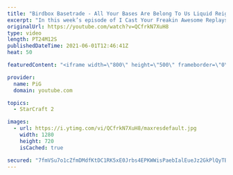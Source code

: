 ```yaml
---
title: "Birdbox Basetrade - All Your Bases Are Belong To Us Liquid Reign ICYFAR G1"
excerpt: "In this week’s episode of I Cast Your Freakin Awesome Replays (ICYFAR) players sent in their craziest basetrades!  CURRENT LIQUID REIGN ICYFAR CHALLENGE: \"Tale of a Knife and a Telephone booth” - You are not allowed to have more than 40 workers at any point during the game! - During Liquid Reign ICYFARs"
originalUrl: https://youtube.com/watch?v=QCfrkN7XuH8
type: video
length: PT24M12S
publishedDateTime: 2021-06-01T12:46:41Z
heat: 50

featuredContent: "<iframe width=\"800\" height=\"500\" frameborder=\"0\" src=\"https://www.youtube.com/embed/QCfrkN7XuH8\" allow=\"accelerometer; autoplay; encrypted-media; gyroscope; picture-in-picture\" allowfullscreen></iframe>"

provider:
  name: PiG
  domain: youtube.com

topics:
  - StarCraft 2

images:
  - url: https://i.ytimg.com/vi/QCfrkN7XuH8/maxresdefault.jpg
    width: 1280
    height: 720
    isCached: true

secured: "7fmVSu7o1cZfmDMdfKtDC1RK5xE0Jrbs4EPKWWisPaebIalEueJz2GkPlQyTBiWCO2lhdLAMJhA/sCpLeUeAWvZsu5UiN4xHd7RtGwLuYwXylibnhjqYfpN6VZkCFYDzk+PYT6OOXlJWbLCRVOse1tpMquRCoDzDdnU785WA/c0Aq9xXgxP0Wcoq92k/ovCa28KdDsp+hBtMVv+JSA9l7JDEy766zR3h6xwZiIYleupxhVu0G2UG2j2QSxNqpjDmDDHFWZYcMvuQFZq7VNIYlQB3zWgpk3KUwU6phHnDgOYp7pnohJ2NHT3o8c6Lcgdcr8O2rUSt3PXsErjSQhkwDTaWegR61Uc4VCkJAsDuDk4aR8M5c9NtKZ48MFMs1hF0hyqf6BNnOgLG7Pk4lH5uZ3qhT/nTXrLjCQBenrYNIo4=;bQwGM6eaY9y2wLaRdHEg5g=="
---
```


